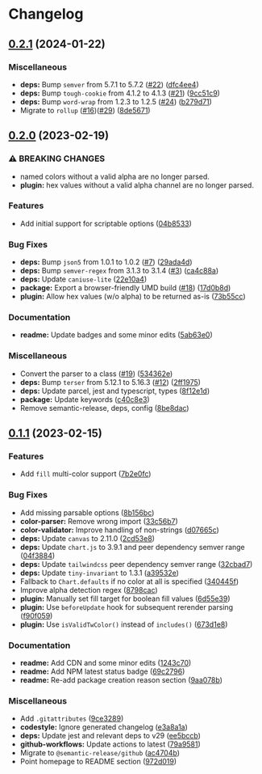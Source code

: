 # Changelog

## [0.2.1](https://github.com/decanTyme/chartjs-plugin-tailwindcss-colors/compare/v0.2.0...v0.2.1) (2024-01-22)


### Miscellaneous

* **deps:** Bump `semver` from 5.7.1 to 5.7.2 ([#22](https://github.com/decanTyme/chartjs-plugin-tailwindcss-colors/issues/22)) ([dfc4ee4](https://github.com/decanTyme/chartjs-plugin-tailwindcss-colors/commit/dfc4ee45fa5dd1c77d87f628c646e0e6f2504a4d))
* **deps:** Bump `tough-cookie` from 4.1.2 to 4.1.3 ([#21](https://github.com/decanTyme/chartjs-plugin-tailwindcss-colors/issues/21)) ([9cc51c9](https://github.com/decanTyme/chartjs-plugin-tailwindcss-colors/commit/9cc51c9b4b41a39d727af5df1a3f90f5624d773b))
* **deps:** Bump `word-wrap` from 1.2.3 to 1.2.5 ([#24](https://github.com/decanTyme/chartjs-plugin-tailwindcss-colors/issues/24)) ([b279d71](https://github.com/decanTyme/chartjs-plugin-tailwindcss-colors/commit/b279d719ae1a4e5ef506a135108f26fac4b86b57))
* Migrate to `rollup` ([#16](https://github.com/decanTyme/chartjs-plugin-tailwindcss-colors/issues/16))([#29](https://github.com/decanTyme/chartjs-plugin-tailwindcss-colors/issues/29)) ([8de5671](https://github.com/decanTyme/chartjs-plugin-tailwindcss-colors/commit/8de56710de55299bb6bc03178e8ee58ba495445c))

## [0.2.0](https://github.com/decanTyme/chartjs-plugin-tailwindcss-colors/compare/v0.1.1...v0.2.0) (2023-02-19)


### ⚠ BREAKING CHANGES

* named colors without a valid alpha are no longer parsed.
* **plugin:** hex values without a valid alpha channel are no longer parsed.

### Features

* Add initial support for scriptable options ([04b8533](https://github.com/decanTyme/chartjs-plugin-tailwindcss-colors/commit/04b853350442629287c12d71841c8bef77735a0b))


### Bug Fixes

* **deps:** Bump `json5` from 1.0.1 to 1.0.2 ([#7](https://github.com/decanTyme/chartjs-plugin-tailwindcss-colors/issues/7)) ([29ada4d](https://github.com/decanTyme/chartjs-plugin-tailwindcss-colors/commit/29ada4daf9c4a0ebd2180fd07bb37576dd03fa08))
* **deps:** Bump `semver-regex` from 3.1.3 to 3.1.4 ([#3](https://github.com/decanTyme/chartjs-plugin-tailwindcss-colors/issues/3)) ([ca4c88a](https://github.com/decanTyme/chartjs-plugin-tailwindcss-colors/commit/ca4c88ad184ea37b7325f50ec974932bd3e07318))
* **deps:** Update `caniuse-lite` ([22e10a4](https://github.com/decanTyme/chartjs-plugin-tailwindcss-colors/commit/22e10a4d5daa82bbbec39437b246ea114ad92010))
* **package:** Export a browser-friendly UMD build ([#18](https://github.com/decanTyme/chartjs-plugin-tailwindcss-colors/issues/18)) ([17d0b8d](https://github.com/decanTyme/chartjs-plugin-tailwindcss-colors/commit/17d0b8d3041d134d8cee99f8a1f389bb9e327bbf))
* **plugin:** Allow hex values (w/o alpha) to be returned as-is ([73b55cc](https://github.com/decanTyme/chartjs-plugin-tailwindcss-colors/commit/73b55cc73f15e5c7bcd03cce862b654deeb20a83))


### Documentation

* **readme:** Update badges and some minor edits ([5ab63e0](https://github.com/decanTyme/chartjs-plugin-tailwindcss-colors/commit/5ab63e01fe6e0fad5c875a3bc9b600c21056d2b7))


### Miscellaneous

* Convert the parser to a class ([#19](https://github.com/decanTyme/chartjs-plugin-tailwindcss-colors/issues/19)) ([534362e](https://github.com/decanTyme/chartjs-plugin-tailwindcss-colors/commit/534362e3788f00ee3d898fd12740469326c815ae))
* **deps:** Bump `terser` from 5.12.1 to 5.16.3 ([#12](https://github.com/decanTyme/chartjs-plugin-tailwindcss-colors/issues/12)) ([2ff1975](https://github.com/decanTyme/chartjs-plugin-tailwindcss-colors/commit/2ff19750edb315cd6e90e950c9a929258d35a41c))
* **deps:** Update parcel, jest and typescript, types ([8f12e1d](https://github.com/decanTyme/chartjs-plugin-tailwindcss-colors/commit/8f12e1de4e78f8af947809b1691e3e4d20e790e0))
* **package:** Update keywords ([c40c8e3](https://github.com/decanTyme/chartjs-plugin-tailwindcss-colors/commit/c40c8e32ab45f6c6cca23f9d216437a99daf93ad))
* Remove semantic-release, deps, config ([8be8dac](https://github.com/decanTyme/chartjs-plugin-tailwindcss-colors/commit/8be8dac948d393217d0d3ed284ff12f3b58e83e3))

## [0.1.1](https://github.com/decanTyme/chartjs-plugin-tailwindcss-colors/compare/v0.1.0...v0.1.1) (2023-02-15)


### Features

* Add `fill` multi-color support ([7b2e0fc](https://github.com/decanTyme/chartjs-plugin-tailwindcss-colors/commit/7b2e0fcc142ea21bbf5eeaaddcb1cbdb07490aa5))


### Bug Fixes

* Add missing parsable options ([8b156bc](https://github.com/decanTyme/chartjs-plugin-tailwindcss-colors/commit/8b156bcb88f57181cb9fcdc1b1b092e5a3d1adb3))
* **color-parser:** Remove wrong import ([33c56b7](https://github.com/decanTyme/chartjs-plugin-tailwindcss-colors/commit/33c56b70bd1fd99c484d41fec8c16de8a7fd0c55))
* **color-validator:** Improve handling of non-strings ([d07665c](https://github.com/decanTyme/chartjs-plugin-tailwindcss-colors/commit/d07665c2a26d1a5ad3bdd56ea16bbadd0d81da65))
* **deps:** Update `canvas` to 2.11.0 ([2cd53e8](https://github.com/decanTyme/chartjs-plugin-tailwindcss-colors/commit/2cd53e873cfb18b24e6c3568efb2f2f9dd97ffab))
* **deps:** Update `chart.js` to 3.9.1 and peer dependency semver range ([04f3884](https://github.com/decanTyme/chartjs-plugin-tailwindcss-colors/commit/04f38846139c24d46cf857c582b8a805604637ad))
* **deps:** Update `tailwindcss` peer dependency semver range ([32cbad7](https://github.com/decanTyme/chartjs-plugin-tailwindcss-colors/commit/32cbad7009cca95ec4f2bee0f08a931c1040875e))
* **deps:** Update `tiny-invariant` to 1.3.1 ([a39532e](https://github.com/decanTyme/chartjs-plugin-tailwindcss-colors/commit/a39532ea97498d7aaefa233a29372bacb7581955))
* Fallback to `Chart.defaults` if no color at all is specified ([340445f](https://github.com/decanTyme/chartjs-plugin-tailwindcss-colors/commit/340445f7d231988d404656a8cf209a04d409681b))
* Improve alpha detection regex ([8798cac](https://github.com/decanTyme/chartjs-plugin-tailwindcss-colors/commit/8798cac42231ff7440a29a7898ef75eeab50f6ae))
* **plugin:** Manually set fill target for boolean fill values ([6d55e39](https://github.com/decanTyme/chartjs-plugin-tailwindcss-colors/commit/6d55e398a528f40f7dd2c350e3e4e300dfc5bd00))
* **plugin:** Use `beforeUpdate` hook for subsequent rerender parsing ([f90f059](https://github.com/decanTyme/chartjs-plugin-tailwindcss-colors/commit/f90f0597ddff3cdc0f9294970a00103898921917))
* **plugin:** Use `isValidTwColor()` instead of `includes()` ([673d1e8](https://github.com/decanTyme/chartjs-plugin-tailwindcss-colors/commit/673d1e8cd70686c859c55ebdb7c007ee0390ea99))


### Documentation

* **readme:** Add CDN and some minor edits ([1243c70](https://github.com/decanTyme/chartjs-plugin-tailwindcss-colors/commit/1243c7054582dcf48fb1cd39aa0443e9c4ce473a))
* **readme:** Add NPM latest status badge ([69c2796](https://github.com/decanTyme/chartjs-plugin-tailwindcss-colors/commit/69c2796d49f9ae76388051edd00b7a1779a63a5b))
* **readme:** Re-add package creation reason section ([9aa078b](https://github.com/decanTyme/chartjs-plugin-tailwindcss-colors/commit/9aa078b957752ca9d7f10f47801fffbb31e4f751))


### Miscellaneous

* Add `.gitattributes` ([9ce3289](https://github.com/decanTyme/chartjs-plugin-tailwindcss-colors/commit/9ce32896d4e28f6757be17624d3210933476c20d))
* **codestyle:** Ignore generated changelog ([e3a8a1a](https://github.com/decanTyme/chartjs-plugin-tailwindcss-colors/commit/e3a8a1a23061eaadd45ffe9f9b1ab11bfd5d904b))
* **deps:** Update jest and relevant deps to v29 ([ee5bccb](https://github.com/decanTyme/chartjs-plugin-tailwindcss-colors/commit/ee5bccb992ecb4e16f6efa8e807b1e56c5cdccc1))
* **github-workflows:** Update actions to latest ([79a9581](https://github.com/decanTyme/chartjs-plugin-tailwindcss-colors/commit/79a958180158d336bc53840110109dda2d69d191))
* Migrate to `@semantic-release/github` ([ac4704b](https://github.com/decanTyme/chartjs-plugin-tailwindcss-colors/commit/ac4704bada011a529d49af04144beacd05f9a805))
* Point homepage to README section ([972d019](https://github.com/decanTyme/chartjs-plugin-tailwindcss-colors/commit/972d019abcd4983466aaa74baa1e4f2f38804abf))
